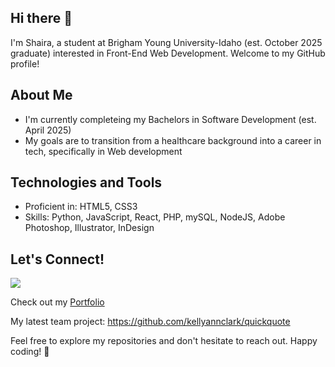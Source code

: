 ## Hi there 👋

I'm Shaira, a student at Brigham Young University-Idaho (est. October 2025 graduate) interested in Front-End Web Development. Welcome to my GitHub profile!

## About Me

- I'm currently completeing my Bachelors in Software Development (est. April 2025)
- My goals are to transition from a healthcare background into a career in tech, specifically in Web development

## Technologies and Tools

- Proficient in: HTML5, CSS3
- Skills: Python, JavaScript, React, PHP, mySQL, NodeJS, Adobe Photoshop, Illustrator, InDesign
  
## Let's Connect!

[![](https://img.shields.io/badge/LinkedIn-blue?style=for-the-badge&logo=linkedin&logoColor=white)](https://linkedin.com/in/shaira-silos) 

Check out my [Portfolio](https://silos-sk.github.io/portfolio/)

My latest team project: https://github.com/kellyannclark/quickquote

Feel free to explore my repositories and don't hesitate to reach out. Happy coding! 🚀

